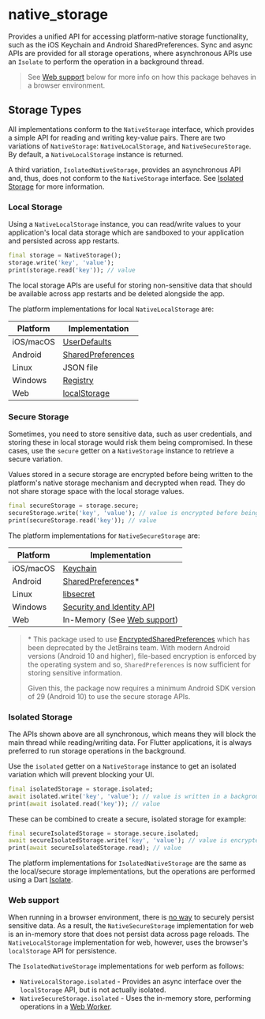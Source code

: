# native_storage

Provides a unified API for accessing platform-native storage functionality, such as the iOS Keychain and Android SharedPreferences.
Sync and async APIs are provided for all storage operations, where asynchronous APIs use an `Isolate` to perform the operation in 
a background thread.

> See [Web support](#web) below for more info on how this package behaves in a browser environment.

## Storage Types

All implementations conform to the `NativeStorage` interface, which provides a simple API for reading and writing key-value pairs.
There are two variations of `NativeStorage`: `NativeLocalStorage`, and `NativeSecureStorage`. By default, a `NativeLocalStorage` 
instance is returned.

A third variation, `IsolatedNativeStorage`, provides an asynchronous API and, thus, does not conform to the `NativeStorage` interface.
See [Isolated Storage](#isolated-storage) for more information.

### Local Storage

Using a `NativeLocalStorage` instance, you can read/write values to your application's local data storage which are sandboxed to your
application and persisted across app restarts.

```dart
final storage = NativeStorage();
storage.write('key', 'value');
print(storage.read('key')); // value
```

The local storage APIs are useful for storing non-sensitive data that should be available across app restarts and be deleted alongside the app.

The platform implementations for local `NativeLocalStorage` are:

| Platform | Implementation |
| -------- | -------------- |
| iOS/macOS | [UserDefaults](https://developer.apple.com/documentation/foundation/userdefaults) |
| Android | [SharedPreferences](https://developer.android.com/reference/android/content/SharedPreferences) |
| Linux | JSON file |
| Windows | [Registry](https://learn.microsoft.com/en-us/windows/win32/sysinfo/about-the-registry) |
| Web | [localStorage](https://developer.mozilla.org/en-US/docs/Web/API/Window/localStorage) |

### Secure Storage

Sometimes, you need to store sensitive data, such as user credentials, and storing these in local storage would risk them being compromised.
In these cases, use the `secure` getter on a `NativeStorage` instance to retrieve a secure variation.

Values stored in a secure storage are encrypted before being written to the platform's native storage mechanism and decrypted when read.
They do not share storage space with the local storage values.

```dart
final secureStorage = storage.secure;
secureStorage.write('key', 'value'); // value is encrypted before being stored
print(secureStorage.read('key')); // value
```

The platform implementations for `NativeSecureStorage` are:

| Platform | Implementation |
| -------- | -------------- |
| iOS/macOS | [Keychain](https://developer.apple.com/documentation/security/keychain_services) |
| Android | [SharedPreferences](https://developer.android.com/reference/android/content/SharedPreferences)\* |
| Linux | [libsecret](https://wiki.gnome.org/Projects/Libsecret) |
| Windows | [Security and Identity API](https://learn.microsoft.com/en-us/windows/win32/api/dpapi/) |
| Web | In-Memory (See [Web support](#web)) |

> \* This package used to use [EncryptedSharedPreferences]() which has been deprecated by the JetBrains team. 
> With modern Android versions (Android 10 and higher), file-based encryption is enforced by the operating system and so, 
> `SharedPreferences` is now sufficient for storing sensitive information.
>
> Given this, the package now requires a minimum Android SDK version of 29 (Android 10) to use the secure storage APIs.

### Isolated Storage

The APIs shown above are all synchronous, which means they will block the main thread while reading/writing data. For Flutter applications,
it is always preferred to run storage operations in the background.

Use the `isolated` getter on a `NativeStorage` instance to get an isolated variation which will prevent blocking your UI.

```dart
final isolatedStorage = storage.isolated;
await isolated.write('key', 'value'); // value is written in a background thread
print(await isolated.read('key')); // value
```

These can be combined to create a secure, isolated storage for example:

```dart
final secureIsolatedStorage = storage.secure.isolated;
await secureIsolatedStorage.write('key', 'value'); // value is encrypted and written in a background thread
print(await secureIsolatedStorage.read); // value
```

The platform implementations for `IsolatedNativeStorage` are the same as the local/secure storage implementations, but the operations 
are performed using a Dart [Isolate](https://api.dart.dev/stable/dart-isolate/Isolate-class.html).

### Web support

When running in a browser environment, there is [no way](https://auth0.com/blog/secure-browser-storage-the-facts/) to securely persist
sensitive data. As a result, the `NativeSecureStorage` implementation for web is an in-memory store that does not persist data across
page reloads. The `NativeLocalStorage` implementation for web, however, uses the browser's `localStorage` API for persistence.

The `IsolatedNativeStorage` implementations for web perform as follows:
- `NativeLocalStorage.isolated` - Provides an async interface over the `localStorage` API, but is not actually isolated.
- `NativeSecureStorage.isolated` - Uses the in-memory store, performing operations in a [Web Worker](https://developer.mozilla.org/en-US/docs/Web/API/Web_Workers_API).
